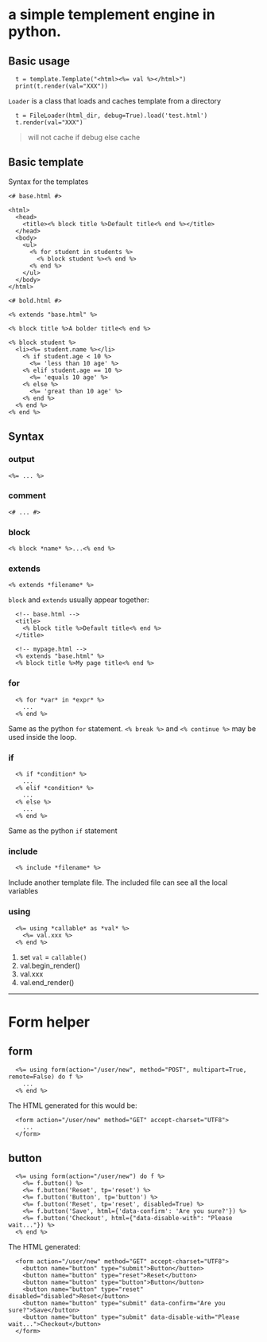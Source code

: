 # a simple templement engine in python.

## Basic usage
```
  t = template.Template("<html><%= val %></html>")
  print(t.render(val="XXX"))
```

`Loader` is a class that loads and caches template from a directory

```
  t = FileLoader(html_dir, debug=True).load('test.html')
  t.render(val="XXX")
```
> will not cache if debug else cache


## Basic template

Syntax for the templates

```
<# base.html #>

<html>
  <head>
    <title><% block title %>Default title<% end %></title>
  </head>
  <body>
    <ul>
      <% for student in students %>
        <% block student %><% end %>
      <% end %>
    </ul>
  </body>
</html>
```

```
<# bold.html #>

<% extends "base.html" %>

<% block title %>A bolder title<% end %>

<% block student %>
  <li><%= student.name %></li>
    <% if student.age < 10 %>
      <%= 'less than 10 age' %>
    <% elif student.age == 10 %>
      <%= 'equals 10 age' %>
    <% else %>
      <%= 'great than 10 age' %>
    <% end %>
  <% end %>
<% end %>
```

## Syntax

### output
`<%= ... %>`

### comment
`<# ... #>`

### block
`<% block *name* %>...<% end %>`

### extends
`<% extends *filename* %>`

`block` and `extends` usually appear together:

```
  <!-- base.html -->
  <title>
    <% block title %>Default title<% end %>
  </title>

  <!-- mypage.html -->
  <% extends "base.html" %>
  <% block title %>My page title<% end %>
```

### for
```
  <% for *var* in *expr* %>
    ...
  <% end %>
```
Same as the python `for` statement.  `<% break %>` and `<% continue %>` may be used inside the loop.

### if
```
  <% if *condition* %>
    ...
  <% elif *condition* %>
    ...
  <% else %>
    ...
  <% end %>
```
Same as the python `if` statement    

### include
```
  <% include *filename* %>
```
Include another template file.  The included file can see all the local variables


### using
```
  <%= using *callable* as *val* %>
    <%= val.xxx %>
  <% end %>
```

1. set `val` = `callable()`
2. val.begin_render()
3. val.xxx
4. val.end_render()



---
# Form helper
## form
```
  <%= using form(action="/user/new", method="POST", multipart=True, remote=False) do f %>
    ...
  <% end %>
```

The HTML generated for this would be:
  
```   
  <form action="/user/new" method="GET" accept-charset="UTF8">
	...
  </form>    
```


## button
```
  <%= using form(action="/user/new") do f %>
    <%= f.button() %>
    <%= f.button('Reset', tp='reset') %>
    <%= f.button('Button', tp='button') %>
    <%= f.button('Reset', tp='reset', disabled=True) %>
    <%= f.button('Save', html={'data-confirm': 'Are you sure?'}) %>
    <%= f.button('Checkout', html={"data-disable-with": "Please wait..."}) %>
  <% end %>
```

The HTML generated:

```
  <form action="/user/new" method="GET" accept-charset="UTF8">
    <button name="button" type="submit">Button</button>
    <button name="button" type="reset">Reset</button>
    <button name="button" type="button">Button</button>
    <button name="button" type="reset" disabled="disabled">Reset</button>
    <button name="button" type="submit" data-confirm="Are you sure?">Save</button>
    <button name="button" type="submit" data-disable-with="Please wait...">Checkout</button>
  </form>
```
